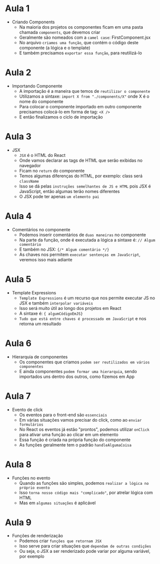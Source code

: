 # Aula 1

- Criando Components
  - Na maioria dos projetos os componentes ficam em uma pasta chamada `components`, que devemos criar
  - Geralmente são nomeados com a `camel case`: FirstComponent.jsx
  - No arquivo `criamos uma função`, que contém o código deste componente (a lógica e o template)
  - E também precisamos `exportar essa função`, para reutilizá-lo

# Aula 2

- Importando Componente
  - A importação é a maneira que temos de `reutilizar o componente`
  - Utilizamos a sintaxe: `import X from "./components/X"` onde X é o nome do componente
  - Para colocar o componente importado em outro componente precisamos colocá-lo em forma de tag: `<X />`
  - E então finalizamos o ciclo de importação

# Aula 3

- JSX
  - `JSX` é o HTML do React
  - Onde vamos declarar as tags de HTML que serão exibidas no navegador
  - Ficam no `return` do componente
  - Temos algumas diferenças do HTML, por exemplo: class será `className`
  - Isso se dá pelas `instruções semelhantes de JS e HTML` pois JSX é JavaScript, então algumas terão nomes diferentes
  - O JSX pode ter apenas `um elemento pai`

# Aula 4

- Comentários no componente
  - Podemos inserir comentários de `duas maneiras` no componente
  - Na parte da função, onde é executada a lógica a sintaxe é: `// Algum comentário`
  - E também no JSX: `{/* Algum comentário */}`
  - As chaves nos permitem `executar sentenças em JavaScript`, veremos isso mais adiante

# Aula 5

- Template Expressions
  - `Template Expressions` é um recurso que nos permite executar JS no JSX e também `interpolar variáveis`
  - Isso será muito útil ao longo dos projetos em React
  - A sintaxe é: `{ algumCódigoEmJS}`
  - `Tudo que está entre chaves é processado em JavaScript` e nos retorna um resultado

# Aula 6

- Hierarquia de componentes
  - Os componentes que criamos `podem ser reutilizados em vários componentes`
  - E ainda componentes `podem formar uma hierarquia`, sendo importados uns dentro dos outros, como fizemos em App

# Aula 7

- Evento de click
  - Os eventos para o front-end são `essenciais`
  - Em várias situações vamos precisar do click, como ao `enviar formulários`
  - No React os eventos já estão "prontos", podemos utilizar `onClick` para ativar uma função ao clicar em um elemento
  - Essa função é criada na própria função do componente
  - As funções geralmente tem o padrão `handleAlgumaCoisa`

# Aula 8

- Funções no evento
  - Quando as funções são simples, podemos `realizar a lógica no próprio evento`
  - Isso `torna nosso código mais "complicado"`, por atrelar lógica com HTML
  - Mas em `algumas situações` é aplicável

# Aula 9

- Funções de renderização
  - Podemos criar `funções que retornam JSX`
  - Isso serve para criar situações que `dependam de outras condições`
  - Ou seja, o JSX a ser renderizado pode variar por alguma variável, por exemplo